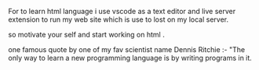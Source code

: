 For to learn html language i use vscode as a text editor and live server extension to run my web site which is use to lost on my local server.

so motivate your self and start working on html .

one famous quote by one of my fav scientist name Dennis Ritchie :-
    "The only way to learn a new 
    programming language is by writing programs in it.